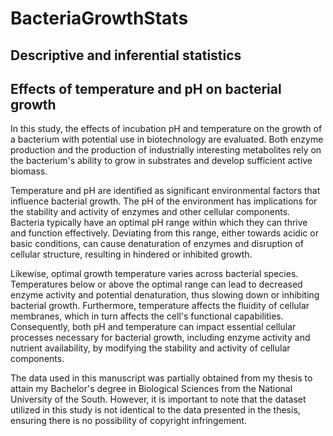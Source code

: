 # BacteriaGrowthStats
## Descriptive and inferential statistics 
## Effects of temperature and pH on bacterial growth

In this study, the effects of incubation pH and temperature on the growth of a bacterium with potential use in biotechnology are evaluated. Both enzyme production and the production of industrially interesting metabolites rely on the bacterium's ability to grow in substrates and develop sufficient active biomass.

Temperature and pH are identified as significant environmental factors that influence bacterial growth. The pH of the environment has implications for the stability and activity of enzymes and other cellular components. Bacteria typically have an optimal pH range within which they can thrive and function effectively. Deviating from this range, either towards acidic or basic conditions, can cause denaturation of enzymes and disruption of cellular structure, resulting in hindered or inhibited growth.

Likewise, optimal growth temperature varies across bacterial species. Temperatures below or above the optimal range can lead to decreased enzyme activity and potential denaturation, thus slowing down or inhibiting bacterial growth. Furthermore, temperature affects the fluidity of cellular membranes, which in turn affects the cell's functional capabilities. Consequently, both pH and temperature can impact essential cellular processes necessary for bacterial growth, including enzyme activity and nutrient availability, by modifying the stability and activity of cellular components.

The data used in this manuscript was partially obtained from my thesis to attain my Bachelor's degree in Biological Sciences from the National University of the South. However, it is important to note that the dataset utilized in this study is not identical to the data presented in the thesis, ensuring there is no possibility of copyright infringement.
